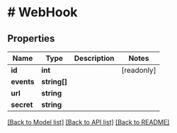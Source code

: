 # # WebHook

## Properties

Name | Type | Description | Notes
------------ | ------------- | ------------- | -------------
**id** | **int** |  | [readonly]
**events** | **string[]** |  |
**url** | **string** |  |
**secret** | **string** |  |

[[Back to Model list]](../../README.md#models) [[Back to API list]](../../README.md#endpoints) [[Back to README]](../../README.md)
